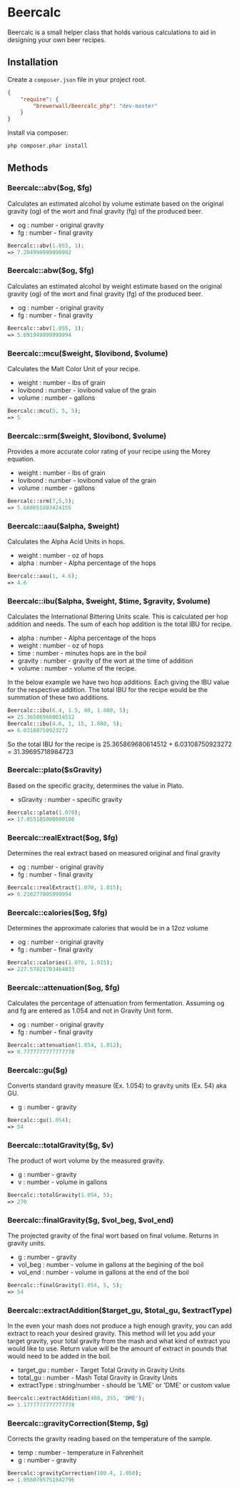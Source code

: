 # Beercalc

Beercalc is a small helper class that holds various calculations to aid in designing your own beer recipes.  

## Installation

Create a `composer.json` file in your project root.
```json
{
    "require": {
        "brewerwall/beercalc_php": "dev-master"
    }
}
```
Install via composer:
```shell
php composer.phar install
```


## Methods

### Beercalc::abv($og, $fg)
Calculates an estimated alcohol by volume estimate based on the original gravity (og) of the wort and final gravity (fg) of the produced beer.

* og   : number - original gravity
* fg   : number - final gravity

```php
Beercalc::abv(1.055, 1);
=> 7.204999999999992
```

### Beercalc::abw($og, $fg)
Calculates an estimated alcohol by weight estimate based on the original gravity (og) of the wort and final gravity (fg) of the produced beer.

* og   : number - original gravity
* fg   : number - final gravity

```php
Beercalc::abv(1.055, 1);
=> 5.691949999999994
```

### Beercalc::mcu($weight, $lovibond, $volume)
Calculates the Malt Color Unit of your recipe.

* weight   : number - lbs of grain
* lovibond : number - lovibond value of the grain
* volume   : number - gallons

```php
Beercalc::mcu(5, 5, 5);
=> 5
```


### Beercalc::srm($weight, $lovibond, $volume)
Provides a more accurate color rating of your recipe using the Morey equation.

* weight   : number - lbs of grain
* lovibond : number - lovibond value of the grain
* volume   : number - gallons

```php
Beercalc::srm(7,5,5);
=> 5.668651803424155
```


### Beercalc::aau($alpha, $weight)
Calculates the Alpha Acid Units in hops.

* weight   : number - oz of hops
* alpha    : number - Alpha percentage of the hops

```php
Beercalc::aau(1, 4.6);
=> 4.6
```


### Beercalc::ibu($alpha, $weight, $time, $gravity, $volume)
Calculates the International Bittering Units scale.  This is calculated per hop addition and needs.  The sum of each hop addition is the total IBU for recipe.

* alpha    : number - Alpha percentage of the hops
* weight   : number - oz of hops
* time     : number - minutes hops are in the boil
* gravity  : number - gravity of the wort at the time of addition
* volume   : number - volume of the recipe.

In the below example we have two hop additions.  Each giving the IBU value for the respective addition.  The total IBU for the recipe would be the summation of these two additions.

```php
Beercalc::ibu(6.4, 1.5, 60, 1.080, 5);
=> 25.365869680614512
Beercalc::ibu(4.6, 1, 15, 1.080, 5);
=> 6.03108750923272
```

So the total IBU for the recipe is 25.365869680614512 + 6.03108750923272 = 31.39695718984723


### Beercalc::plato($sGravity)
Based on the specific gracity, determines the value in Plato.

* sGravity   : number - specific gravity

```php
Beercalc::plato(1.070);
=> 17.055185000000108
```

### Beercalc::realExtract($og, $fg)
Determines the real extract based on measured original and final gravity

* og   : number - original gravity
* fg	 : number - final gravity

```php
Beercalc::realExtract(1.070, 1.015);
=> 6.216277095999994
```

### Beercalc::calories($og, $fg)
Determines the approximate calories that would be in a 12oz volume

* og   : number - original gravity
* fg	 : number - final gravity

```php
Beercalc::calories(1.070, 1.015);
=> 227.57821703464833
```

### Beercalc::attenuation($og, $fg)
Calculates the percentage of attenuation from fermentation.  Assuming og and fg are entered as 1.054 and not in Gravity Unit form.

* og   : number - original gravity
* fg	 : number - final gravity

```php
Beercalc::attenuation(1.054, 1.012);
=> 0.7777777777777778
```

### Beercalc::gu($g)
Converts standard gravity measure (Ex. 1.054) to gravity units (Ex. 54) aka GU.

* g   : number - gravity

```php
Beercalc::gu(1.054);
=> 54
```

### Beercalc::totalGravity($g, $v)
The product of wort volume by the measured gravity.

* g   : number - gravity
* v   : number - volume in gallons

```php
Beercalc::totalGravity(1.054, 5);
=> 270
```

### Beercalc::finalGravity($g, $vol_beg, $vol_end)
The projected gravity of the final wort based on final volume. Returns in gravity units.

* g   			: number - gravity
* vol_beg   : number - volume in gallons at the begining of the boil
* vol_end		: number - volume in gallons at the end of the boil

```php
Beercalc::finalGravity(1.054, 5, 5);
=> 54
```

### Beercalc::extractAddition($target_gu, $total_gu, $extractType)
In the even your mash does not produce a high enough gravity, you can add extract to reach your desired gravity.  This method will let you add your target gravity, your total gravity from the mash and what kind of extract you would like to use.  Return value will be the amount of extract in pounds that would need to be added in the boil.

* target_gu   	: number - Target Total Gravity in Gravity Units
* total_gu   		: number - Mash Total Gravity in Gravity Units
* extractType		: string/number - should be 'LME' or 'DME' or custom value

```php
Beercalc::extractAddition(408, 355, 'DME');
=> 1.1777777777777778
```

### Beercalc::gravityCorrection($temp, $g)
Corrects the gravity reading based on the temperature of the sample.

* temp 			: number - temperature in Fahrenheit
* g   			: number - gravity

```php
Beercalc::gravityCorrection(100.4, 1.050);
=> 1.0560765751842796
```
